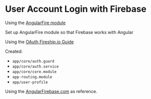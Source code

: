 # User Account Login with Firebase

Using the [AngularFire module](https://github.com/angular/angularfire/blob/master/docs/install-and-setup.md)

Set up AngularFire module so that Firebase works with Angular

Using the [OAuth Fireship.io Guide](https://fireship.io/lessons/angularfire-google-oauth/)

Created:

* `app/core/auth.guard`
* `app/core/auth.service`
* `app/core/core.module`
* `app-routing.module`
* `app/user-profile`

Using the [AngularFirebase.com](https://angularfirebase.com/lessons/angular-firebase-authentication-tutorial-email-password-signup/) as reference.

